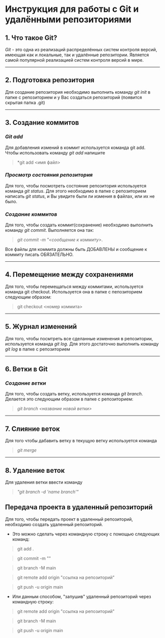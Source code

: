 # **Инструкция для работы с Git и удалёнными репозиториями**  

 ## 1. **Что такое Git?**
*Git* - это одна из реализаций распределённых систем контроля версий, имеющая как и локальные, так и удалённые репозитории. Является самой популярной реализацией систем контроля версий в мире.

---

## 2. **Подготовка репозитория**
Для создание репозитория необходимо выполнить команду 
*git init* в папке с репозиторием и у Вас создаться репозиторий (появится скрытая папка .git)

---

## 3. **Создание коммитов**
### *Git add*
Для добавления измений в коммит используется команда git add. Чтобы использовать команду *git add* напишите 
> *git add <имя файл>
### *Просмотр состояния репозитория*
Для того, чтобы посмотреть состояние репозитория используется команда *git status*. Для этого необходимо в папке с репозиторием написать *git status*, и Вы увидите были ли измения в файлах, или их не было.

### *Создание коммитов*
Для того, чтобы создать коммит(сохранение) необходимо выполнить команду *git commit*. Выполняется она так: 
>*git commit -m "<сообщение к коммиту>*. 

Все файлы для коммита должны быть ДОБАВЛЕНЫ и сообщение к коммиту писать ОБЯЗАТЕЛЬНО.

---

## 4. **Перемещение между сохранениями**
Для того, чтобы перемещаться между коммитами, используется команда git checkout. Используется она в папке с пепозиторием следующим образом: 
>git checkout <номер коммита>

---

 ## 5. **Журнал изменений**
Для того, чтобы посмтреть все сделанные изменения в репозитории, используется команда *git log*. Для этого достаточно выполнить команду *git log* в папке с репозиторием

---

## 6. **Ветки в Git**
### *Создание ветки*
Для того, чтобы создать ветку, используется команда *git branch*. Делается это следующим образом в папке с репозиторием: 
>*git branch <название новой ветки>*

---

## 7. **Слияние веток**
Для того чтобы дабавить ветку в текущую ветку используется команда 
>*git merge*

---

## 8. **Удаление веток**
Для удаления ветки ввести команду 
>*"git branch -d 'name branch'"*

## **Передача проекта в удаленный репозиторий**

Для того, чтобы передать проект в удаленный репозиторий, необходимо создать удаленный репозиторий. 
* Это можно сделать через командную строку с помощью следующих команд:

>git add .

>git commit -m ""

>git branch -M main

>git remote add origin "ссылка на репозиторий"

>git push -u origin main

* Или данным способом, "запушив" удаленный репозиторий через командную строку:
>git remote add origin "ссылка на репозиторий"

>git branch -M main

>git push -u origin main